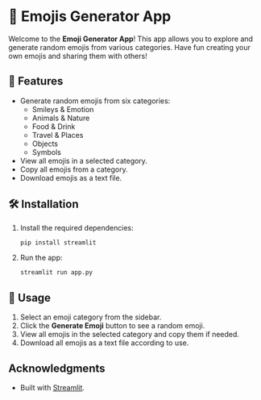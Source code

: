 # 🎨 Emojis Generator App

Welcome to the **Emoji Generator App**! This app allows you to explore and generate random emojis from various categories. Have fun creating your own emojis and sharing them with others!

## 🌟 Features

- Generate random emojis from six categories:
  - Smileys & Emotion
  - Animals & Nature
  - Food & Drink
  - Travel & Places
  - Objects
  - Symbols
- View all emojis in a selected category.
- Copy all emojis from a category.
- Download emojis as a text file.

## 🛠️ Installation
1. Install the required dependencies:
   ```bash
   pip install streamlit
   ```

2. Run the app:
   ```bash
   streamlit run app.py
   ```

## 🚀 Usage

1. Select an emoji category from the sidebar.
2. Click the **Generate Emoji** button to see a random emoji.
3. View all emojis in the selected category and copy them if needed.
4. Download all emojis as a text file according to use.

## Acknowledgments

- Built with [Streamlit](https://streamlit.io/).
